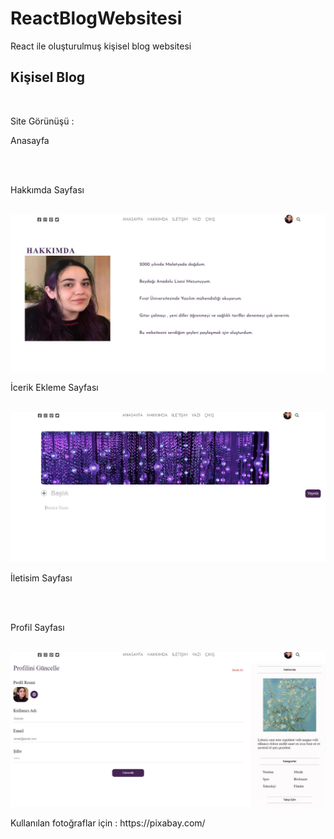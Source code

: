 # ReactBlogWebsitesi
React ile oluşturulmuş kişisel blog websitesi
<h2>Kişisel Blog</h2><br>
 <p>Site Görünüşü :</p>
 <p>Anasayfa</p><br>
 <img src="readmeİcinFotograflar/anasyf.jpg" alt=""><br>
 <p>Hakkımda Sayfası</p><br>
 <img src="readmeİcinFotograflar/hakkımda.jpg" alt=""><br>
 <p>İcerik Ekleme Sayfası</p><br>
 <img src="readmeİcinFotograflar/icerikEkleme.jpg" alt=""><br>
  <p>İletisim Sayfası</p><br>
 <img src="readmeİcinFotograflar/iletisim.jpg" alt=""><br>
  <p>Profil Sayfası</p><br>
 <img src="readmeİcinFotograflar/profilsayfası.jpg" alt=""><br>
  
<p>Kullanılan fotoğraflar için : https://pixabay.com/ </p><br>

